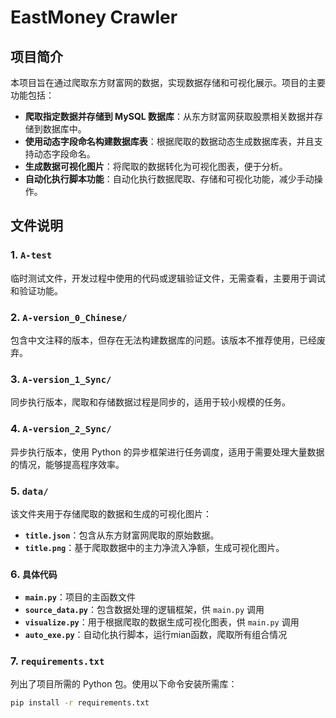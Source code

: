 # EastMoney Crawler

## 项目简介

本项目旨在通过爬取东方财富网的数据，实现数据存储和可视化展示。项目的主要功能包括：

- **爬取指定数据并存储到 MySQL 数据库**：从东方财富网获取股票相关数据并存储到数据库中。
- **使用动态字段命名构建数据库表**：根据爬取的数据动态生成数据库表，并且支持动态字段命名。
- **生成数据可视化图片**：将爬取的数据转化为可视化图表，便于分析。
- **自动化执行脚本功能**：自动化执行数据爬取、存储和可视化功能，减少手动操作。

## 文件说明

### 1. `A-test`
临时测试文件，开发过程中使用的代码或逻辑验证文件，无需查看，主要用于调试和验证功能。

### 2. `A-version_0_Chinese/`
包含中文注释的版本，但存在无法构建数据库的问题。该版本不推荐使用，已经废弃。

### 3. `A-version_1_Sync/`
同步执行版本，爬取和存储数据过程是同步的，适用于较小规模的任务。

### 4. `A-version_2_Sync/`
异步执行版本，使用 Python 的异步框架进行任务调度，适用于需要处理大量数据的情况，能够提高程序效率。

### 5. `data/`
该文件夹用于存储爬取的数据和生成的可视化图片：
- **`title.json`**：包含从东方财富网爬取的原始数据。
- **`title.png`**：基于爬取数据中的主力净流入净额，生成可视化图片。

### 6. `具体代码`
- **`main.py`**：项目的主函数文件
- **`source_data.py`**：包含数据处理的逻辑框架，供 `main.py` 调用
- **`visualize.py`**：用于根据爬取的数据生成可视化图表，供 `main.py` 调用
- **`auto_exe.py`**：自动化执行脚本，运行mian函数，爬取所有组合情况

### 7. `requirements.txt`
列出了项目所需的 Python 包。使用以下命令安装所需库：

```bash
pip install -r requirements.txt
